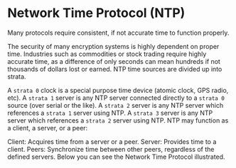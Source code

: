 # Network Time Protocol (NTP)

Many protocols require consistent, if not accurate time to function properly.

The security of many encryption systems is highly dependent on proper time. Industries such as commodities or stock trading require highly accurate time, as a difference of only seconds can mean hundreds if not thousands of dollars lost or earned. NTP time sources are divided up into strata.

A `strata 0` clock is a special purpose time device (atomic clock, GPS radio, etc).
A `strata 1` server is any NTP server connected directly to a `strata 0` source (over serial or the like).
A `strata 2` server is any NTP server which references a `strata 1` server using NTP.
A `strata 3` server is any NTP server which references a `strata 2` server using NTP.
NTP may function as a client, a server, or a peer:

Client: Acquires time from a server or a peer.
Server: Provides time to a client.
Peers: Synchronize time between other peers, regardless of the defined servers.
Below you can see the Network Time Protocol illustrated.
